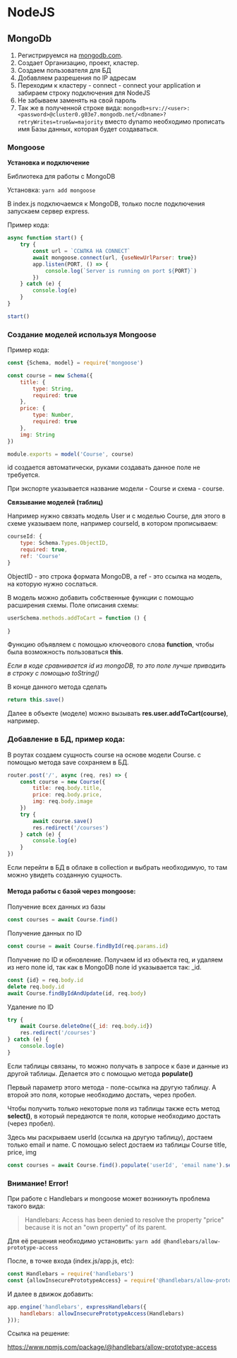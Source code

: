 # NodeJS



## MongoDb

1. Регистрируемся на [mongodb.com](mongodb.com).
2. Создает Организацию, проект, кластер.
3. Создаем пользователя для БД
4. Добавляем разрешения по IP адресам
5. Переходим к кластеру - connect - connect your application и забираем строку подключения для NodeJS
6. Не забываем заменять <password> на свой пароль
7. Так же в полученной строке вида: `mongodb+srv://<user>:<password>@cluster0.g03e7.mongodb.net/<dbname>?retryWrites=true&w=majority` вместо dynamo необходимо прописать имя Базы данных, которая будет создаваться.

### Mongoose

**Установка и подключение**

Библиотека для работы с MongoDB

Установка: ```yarn add mongoose```

В index.js подключаемся к MongoDB, только после подключения запускаем сервер express. 

Пример кода:

```javascript
async function start() {
    try {
        const url = `ССЫЛКА НА CONNECT`
        await mongoose.connect(url, {useNewUrlParser: true})
        app.listen(PORT, () => {
            console.log(`Server is running on port ${PORT}`)
        })
    } catch (e) {
        console.log(e)
    }
}

start()
```

### Создание моделей используя Mongoose

Пример кода:

```javascript
const {Schema, model} = require('mongoose')

const course = new Schema({
    title: {
        type: String,
        required: true
    },
    price: {
        type: Number,
        required: true
    },
    img: String
})

module.exports = model('Course', course)
```

id создается автоматически, руками создавать данное поле не требуется.

При экспорте указывается название модели - Course и схема - course.

**Связывание моделей (таблиц)**

Например нужно связать модель User и с моделью Course, для этого в схеме указываем поле, например courseId, в котором прописываем:

```javascript
courseId: {
    type: Schema.Types.ObjectID,
    required: true,
    ref: 'Course'
}
```

ObjectID - это строка формата MongoDB, а ref - это ссылка на модель, на которую нужно сослаться.

В модель можно добавить собственные функции с помощью расширения схемы. Поле описания схемы:

```javascript
userSchema.methods.addToCart = function () {
    
}
```

Функцию объявляем с помощью ключеового слова **function**, чтобы была возможность пользоваться **this**.

*Если в коде сравнивается id из mongoDB, то это поле лучше приводить в строку с помощью toString()*

В конце данного метода сделать 

```javascript
return this.save()
```

Далее в объекте (моделе) можно вызывать **res.user.addToCart(course)**, например. 

### Добавление в БД, пример кода:

В роутах создаем сущность course на основе модели Course. с помощью метода save сохраняем в БД.

```javascript
router.post('/', async (req, res) => {
    const course = new Course({
        title: req.body.title,
        price: req.body.price,
        img: req.body.image
    })
    try {
        await course.save()
        res.redirect('/courses')
    } catch (e) {
        console.log(e)
    }
})
```

Если перейти в БД в облаке в collection и выбрать необходимую, то там можно увидеть созданную сущность.

#### Метода работы с базой через mongoose:

Получение всех данных из базы

```javascript
const courses = await Course.find()
```

Получение данных по ID

```javascript
const course = await Course.findById(req.params.id)
```

Получение по ID и обновление. Получаем id из объекта  req, и удаляем из него поле id, так как в MongoDB поле id указывается так: _id. 

```javascript
const {id} = req.body.id
delete req.body.id
await Course.findByIdAndUpdate(id, req.body)
```

Удаление по ID

```javascript
try {
    await Course.deleteOne({_id: req.body.id})
    res.redirect('/courses')
} catch (e) {
    console.log(e)
}
```

Если таблицы связаны, то можно получать в запросе к базе и данные из другой таблицы. Делается это с помощью метода **populate()**

Первый параметр этого метода - поле-ссылка на другую таблицу. А второй это поля, которые необходимо достать, через пробел.

Чтобы получить только некоторые поля из таблицы также есть метод **select()**, в который передаются те поля, которые необходимо достать (через пробел).

Здесь мы раскрываем userId (ссылка на другую таблицу), достаем только email и name.  С помощью select достаем из таблицы Course title, price, img

```javascript
const courses = await Course.find().populate('userId', 'email name').select('title price img')
```

### Внимание! Error!

При работе с Handlebars и mongoose может возникнуть проблема такого вида:

> Handlebars: Access has been denied to resolve the property "price" because it is not an "own property" of its parent.

Для её решения необходимо установить: ```yarn add @handlebars/allow-prototype-access```

После, в точке входа (index.js/app.js, etc):

```javascript
const Handlebars = require('handlebars')
const {allowInsecurePrototypeAccess} = require('@handlebars/allow-prototype-access')
```

И далее в движок добавить:

```javascript
app.engine('handlebars', expressHandlebars({
    handlebars: allowInsecurePrototypeAccess(Handlebars)
}));
```

Ссылка на решение:

https://www.npmjs.com/package/@handlebars/allow-prototype-access

